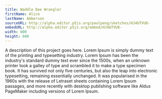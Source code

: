 ```yaml
---
title: Waddle Dee Wrangler
firstName: Alice
lastName: Amberson
sourceURL: http://alpha.editor.p5js.org/paulpeng/sketches/HJ4bTVU8-
embedURL: http://alpha.editor.p5js.org/embed/HJ4bTVU8-
width: 600
height: 600
---
```


A description of this project goes here. Lorem Ipsum is simply dummy text of the printing and typesetting industry. Lorem Ipsum has been the industry's standard dummy text ever since the 1500s, when an unknown printer took a galley of type and scrambled it to make a type specimen book. It has survived not only five centuries, but also the leap into electronic typesetting, remaining essentially unchanged. It was popularised in the 1960s with the release of Letraset sheets containing Lorem Ipsum passages, and more recently with desktop publishing software like Aldus PageMaker including versions of Lorem Ipsum.
